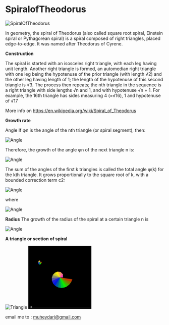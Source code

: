 # SpiralofTheodorus


<img src="https://upload.wikimedia.org/wikipedia/commons/thumb/9/9f/Spiral_of_Theodorus.svg/400px-Spiral_of_Theodorus.svg.png" alt="SpiralOfTheodorus" >

In geometry, the spiral of Theodorus (also called square root spiral, Einstein spiral or Pythagorean spiral) is a spiral composed of right triangles, placed edge-to-edge. It was named after Theodorus of Cyrene.

<b>Construction</b>

The spiral is started with an isosceles right triangle, with each leg having unit length. Another right triangle is formed, an automedian right triangle with one leg being the hypotenuse of the prior triangle (with length √2) and the other leg having length of 1; the length of the hypotenuse of this second triangle is √3. The process then repeats; the nth triangle in the sequence is a right triangle with side lengths √n and 1, and with hypotenuse √n + 1. For example, the 16th triangle has sides measuring 4 (=√16), 1 and hypotenuse of √17

More info on  <a href="https://en.wikipedia.org/wiki/Spiral_of_Theodorus" target="_blank">https://en.wikipedia.org/wiki/Spiral_of_Theodorus</a>   

<b>Growth rate</b>

Angle
If φn is the angle of the nth triangle (or spiral segment), then:

<img src="https://wikimedia.org/api/rest_v1/media/math/render/svg/f7206978f1c74d7b50fc8b4fcd06d7900ec4594c" alt="Angle" >


Therefore, the growth of the angle φn of the next triangle n is:

<img src="https://wikimedia.org/api/rest_v1/media/math/render/svg/00ca3e6f5298ee307c0ff90cb795b2cc5655953c" alt="Angle" >


The sum of the angles of the first k triangles is called the total angle φ(k) for the kth triangle. It grows proportionally to the square root of k, with a bounded correction term c2:

<img src="https://wikimedia.org/api/rest_v1/media/math/render/svg/473dafed093fead72ad00d125ec51e81bef3858a" alt="Angle" >

where

<img src="https://wikimedia.org/api/rest_v1/media/math/render/svg/d680e9bddfe3ab4a4098b1626430bc4ecec0f092" alt="Angle" >

<b>Radius</b>
The growth of the radius of the spiral at a certain triangle n is

<img src="https://wikimedia.org/api/rest_v1/media/math/render/svg/43c692f11316d33d4e6c504b756a17d8ad105851" alt="Angle" >

<b>A triangle or section of spiral</b>

<img src="https://upload.wikimedia.org/wikipedia/commons/thumb/1/10/Spiral_of_Theodorus_triangle.svg/220px-Spiral_of_Theodorus_triangle.svg.png" alt="Triangle" >


<img src="https://github.com/muheydari/SpiralofTheodorus/blob/master/Spiral17.PNG?raw=true" alt="Triangle" height="200" width="200" >

email me to : muheydari@gmail.com
